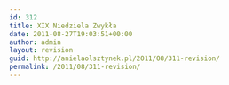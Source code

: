 ```yaml
---
id: 312
title: XIX Niedziela Zwykła
date: 2011-08-27T19:03:51+00:00
author: admin
layout: revision
guid: http://anielaolsztynek.pl/2011/08/311-revision/
permalink: /2011/08/311-revision/
---
```


